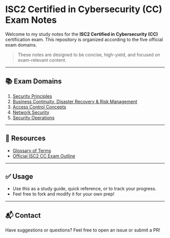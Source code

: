 # ISC2 Certified in Cybersecurity (CC) Exam Notes

Welcome to my study notes for the **ISC2 Certified in Cybersecurity (CC)** certification exam. This repository is organized according to the five official exam domains.

> These notes are designed to be concise, high-yield, and focused on exam-relevant content.

---

## 📚 Exam Domains

1. [Security Principles](domain-1-security-principles/notes.md)
2. [Business Continuity, Disaster Recovery & Risk Management](domain-2-business-continuity-dr-risk-management/notes.md)
3. [Access Control Concepts](./DOMAIN_3_Access_Control_Concepts/notes.md)
4. [Network Security](./DOMAIN_4_Network_Security/notes.md)
5. [Security Operations](./DOMAIN_5_Security_Operations/notes.md)

---

## 📌 Resources

- [Glossary of Terms](./resources/glossary.md)
- [Official ISC2 CC Exam Outline](https://www.isc2.org/Certifications/CC)

---

## ✅ Usage

- Use this as a study guide, quick reference, or to track your progress.
- Feel free to fork and modify it for your own prep!

---

## 📬 Contact

Have suggestions or questions? Feel free to open an issue or submit a PR!
